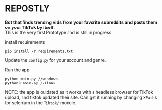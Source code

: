 # REPOSTLY

**Bot that finds trending vids from your favorite subreddits and posts them on your TikTok by itself.**\
This is the very first Prototype and is still in progress.

install requirements  
```
pip install -r requirements.txt
```

Update the `config.py` for your account and genre.


  
Run the app  
```
python main.py //windows
python3 main.py //Linux
```





NOTE: the app is outdated as it works with a headless browser for TikTok upload, and tiktok updated their site. Can get it running by changing `XPath`s for selenium in the `Tiktok/` module.
